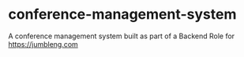 # conference-management-system
A conference management system built as part of a Backend Role for https://jumbleng.com
